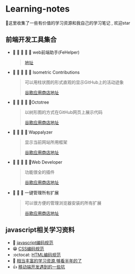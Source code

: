 # Learning-notes
🎉这里收集了一些有价值的学习资源和我自己的学习笔记 , 欢迎star
## 前端开发工具集合
- 🌟 🌟 🌟 🌟 🌟 web前端助手(FeHelper)  

  > [地址](https://www.baidufe.com/fehelper) 

- 🌟 🌟 🌟 🌟 🌟 Isometric Contributions  

  > 可以用柱状图的形式直观的显示GitHub上的活动迹象
  >
  > [谷歌应用商店地址](https://chrome.google.com/webstore/detail/isometric-contributions/mjoedlfflcchnleknnceiplgaeoegien?utm_source=chrome-app-launcher-info-dialog)

- 🌟 🌟 🌟 🌟 🌟Octotree

  > 以树形图的方式在GitHub网页上展示代码
  >
  > [谷歌应用商店地址](https://chrome.google.com/webstore/detail/octotree/bkhaagjahfmjljalopjnoealnfndnagc?utm_source=chrome-app-launcher-info-dialog)

- 🌟 🌟 🌟 🌟 Wappalyzer

  > 显示当前网站所用框架
  >
  > [谷歌应用商店地址](https://chrome.google.com/webstore/detail/wappalyzer/gppongmhjkpfnbhagpmjfkannfbllamg?utm_source=chrome-app-launcher-info-dialog)

- 🌟 🌟 🌟 🌟 🌟Web Developer

  > 功能很全的插件
  >
  > [谷歌应用商店地址](https://chrome.google.com/webstore/detail/web-developer/bfbameneiokkgbdmiekhjnmfkcnldhhm?utm_source=chrome-app-launcher-info-dialog)

- 🌟 🌟 🌟 一键管理所有扩展

  > 可以很方便的管理浏览器安装的所有扩展
  >
  > [谷歌应用商店地址](https://chrome.google.com/webstore/detail/%E4%B8%80%E9%94%AE%E7%AE%A1%E7%90%86%E6%89%80%E6%9C%89%E6%89%A9%E5%B1%95/niemebbfnfbjfojajlmnbiikmcpjkkja?utm_source=chrome-app-launcher-info-dialog)

## javascript相关学习资料

- :triangular_flag_on_post: [javascript编码规范](https://github.com/fex-team/styleguide/blob/master/javascript.md)
- :grin: [CSS编码规范](https://github.com/fex-team/styleguide/blob/master/css.md)
- :octocat: [HTML编码规范](https://github.com/fex-team/styleguide/blob/master/html.md)
- :triangular_flag_on_post: [相当丰富的学习资源,够看半年的了](https://segmentfault.com/a/1190000010880049)
- :thumbsup: [移动端开发遇到的一些坑](https://github.com/RubyLouvre/mobileHack)




